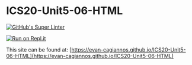 # ICS20-Unit5-06-HTML
[![GitHub's Super Linter](https://github.com/evan-cagiannos/ICS20-Unit5-06-HTML/workflows/GitHub's%20Super%20Linter/badge.svg)](https://github.com/evan-cagiannos/ICS20-Unit5-06-HTML/actions)

[![Run on Repl.it](https://repl.it/badge/github/evan-cagiannos/ICS20-Unit5-06-HTML)](https://repl.it/github/evan-cagiannos/ICS20-Unit5-06-HTML)

This site can be found at: [https://evan-cagiannos.github.io/ICS20-Unit5-06-HTML](https://evan-cagiannos.github.io/ICS20-Unit5-06-HTML)
